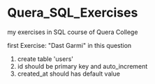# Quera_SQL_Exercises
my exercises in SQL course of Quera  College

first Exercise:
"Dast Garmi"
  in this question
  1. create table 'users'
  2. id should be primary key and auto_increment
  3. created_at should has default value
